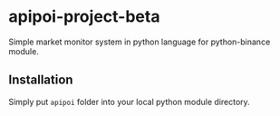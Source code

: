 # apipoi-project-beta
Simple market monitor system in python language for python-binance module.

## Installation
Simply put `apipoi` folder into your local python module directory.
